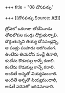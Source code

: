 +++
title = "08 దోసపళ్ళు"

+++
[[దోసపళ్ళు	Source: [AB](https://andhrabharati.com/strI_bAla/bAlabhASha/dOsapaLLu.html)]]

  
త్రోవలో ఒకరాజు తోటేసినాడు  
తోటలోపల పండ్లు దొర్లుతున్నావి.  
దొర్లుతున్నవి తియ్య దోసపండ్లన్ని,  
ఆ పండ్లు పంపాడు ఆరగించంగ.  
తింటేను తియదోస పండ్లే తినాలి,  
కంటేను కొడుకుల్ల కాన్పే కనాలి.  
కంటేను కొడుకుల్ల కాన్పే కనాలి.  
అందితే అన్నతో వియ్యమందాలి.  
అందితే అన్నతో వియ్యమందాలి,  
ఆడితే వదినతో జగడమాడాలి.  
